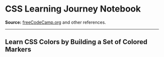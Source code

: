 # CSS Learning Journey Notebook  
**Source:** [freeCodeCamp.org](https://www.freecodecamp.org) and other references.

---

## Learn CSS Colors by Building a Set of Colored Markers
